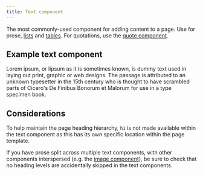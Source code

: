 ```yaml
---
title: Text component
---
```

The most commonly-used component for adding content to a page. Use for prose, [lists](https://amplify.studio24.net/amplify/styles/lists.html) and [tables](https://amplify.studio24.net/amplify/styles/tables.html). For quotations, use the [quote component](https://amplify.studio24.net/amplify/core-components/quote.html).

Example text component
----------------------

Lorem ipsum, or lipsum as it is sometimes known, is dummy text used in laying out print, graphic or web designs. The passage is attributed to an unknown typesetter in the 15th century who is thought to have scrambled parts of Cicero's De Finibus Bonorum et Malorum for use in a type specimen book.

Considerations
--------------

To help maintain the page heading hierarchy, `h1` is not made available within the text component as this has its own specific location within the page template.

If you have prose split across multiple text components, with other components interspersed (e.g. the [image component](https://amplify.studio24.net/amplify/core-components/image-component.html)), be sure to check that no heading levels are accidentally skipped in the text components.